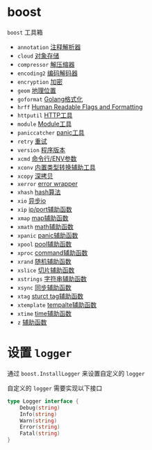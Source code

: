 # boost

`boost` 工具箱

- `annotation` [注释解析器](https://github.com/sandwich-go/boost/tree/main/annotation/README.md)
- `cloud` [对象存储](https://github.com/sandwich-go/boost/tree/main/cloud/README.md)
- `compressor` [解压缩器](https://github.com/sandwich-go/boost/tree/main/compressor/README.md)
- `encoding2` [编码解码器](https://github.com/sandwich-go/boost/tree/main/encoding2/README.md)
- `encryption` [加密](https://github.com/sandwich-go/boost/tree/main/encryption/README.md)
- `geom` [地理位置](https://github.com/sandwich-go/boost/tree/main/geom/README.md)
- `goformat` [Golang格式化](https://github.com/sandwich-go/boost/tree/main/goformat/README.md)
- `hrff` [Human Readable Flags and Formatting](https://github.com/sandwich-go/boost/tree/main/hrff/README.md)
- `httputil` [HTTP工具](https://github.com/sandwich-go/boost/tree/main/httputil/README.md)
- `module` [Module工具](https://github.com/sandwich-go/boost/tree/main/module/README.md)
- `paniccatcher` [panic工具](https://github.com/sandwich-go/boost/tree/main/paniccatcher/README.md)
- `retry` [重试](https://github.com/sandwich-go/boost/tree/main/retry/README.md)
- `version` [程序版本](https://github.com/sandwich-go/boost/tree/main/version/README.md)
- `xcmd` [命令行/ENV参数](https://github.com/sandwich-go/boost/tree/main/xcmd/README.md)
- `xconv` [内置类型转换辅助工具](https://github.com/sandwich-go/boost/tree/main/xconv/README.md)
- `xcopy` [深拷贝](https://github.com/sandwich-go/boost/tree/main/xcopy/README.md)
- `xerror` [error wrapper](https://github.com/sandwich-go/boost/tree/main/xerror/README.md)
- `xhash` [hash算法](https://github.com/sandwich-go/boost/tree/main/xhash/README.md)
- `xio` [异步io](https://github.com/sandwich-go/boost/tree/main/xio/README.md)
- `xip` [ip/port辅助函数](https://github.com/sandwich-go/boost/tree/main/xip/README.md)
- `xmap` [map辅助函数](https://github.com/sandwich-go/boost/tree/main/xmap/README.md)
- `xmath` [math辅助函数](https://github.com/sandwich-go/boost/tree/main/xmath/README.md)
- `xpanic` [panic辅助函数](https://github.com/sandwich-go/boost/tree/main/xpanic/README.md)
- `xpool` [pool辅助函数](https://github.com/sandwich-go/boost/tree/main/xpool/README.md)
- `xproc` [command辅助函数](https://github.com/sandwich-go/boost/tree/main/xproc/README.md)
- `xrand` [随机辅助函数](https://github.com/sandwich-go/boost/tree/main/xrand/README.md)
- `xslice` [切片辅助函数](https://github.com/sandwich-go/boost/tree/main/xslice/README.md)
- `xstrings` [字符串辅助函数](https://github.com/sandwich-go/boost/tree/main/xstrings/README.md)
- `xsync` [同步辅助函数](https://github.com/sandwich-go/boost/tree/main/xsync/README.md)
- `xtag` [sturct tag辅助函数](https://github.com/sandwich-go/boost/tree/main/xtag/README.md)
- `xtemplate` [tempalte辅助函数](https://github.com/sandwich-go/boost/tree/main/xtemplate/README.md)
- `xtime` [time辅助函数](https://github.com/sandwich-go/boost/tree/main/xtime/README.md)
- `z` [辅助函数](https://github.com/sandwich-go/boost/tree/main/z/README.md)

# 设置 `logger`
通过 `boost.InstallLogger` 来设置自定义的 `logger`

自定义的 `logger` 需要实现以下接口

```go
type Logger interface {
    Debug(string)
    Info(string)
    Warn(string)
    Error(string)
    Fatal(string)
}
```